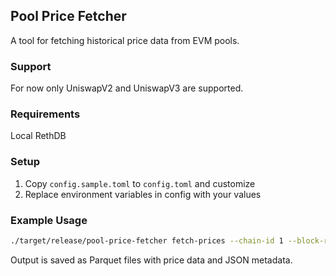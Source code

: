 ## Pool Price Fetcher

A tool for fetching historical price data from EVM pools. 

### Support
For now only UniswapV2 and UniswapV3 are supported.

### Requirements
Local RethDB

### Setup

1. Copy `config.sample.toml` to `config.toml` and customize
2. Replace environment variables in config with your values

### Example Usage

```bash
./target/release/pool-price-fetcher fetch-prices --chain-id 1 --block-range 12345678..12345900
```

Output is saved as Parquet files with price data and JSON metadata.